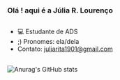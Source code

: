 ### Olá ! aqui é a Júlia R. Lourenço

##

- 💻 Estudante de ADS
- ;) Pronomes: ela/dela
- Contato: juliarita1901@gmail.com

##

![Anurag's GitHub stats](https://github-readme-stats.vercel.app/api?username=anuraghazra&show_icons=true&theme=transparent)

